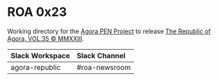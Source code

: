 # ROA 0x23
Working directory for the [Agora PEN Project](https://github.com/agorahub/AIPs/projects/1) to release [The Republic of Agora, VOL.35 © MMXXIII](https://github.com/agorahub/pen0/releases/tag/v35).

| Slack Workspace | Slack Channel |
| :-------------- | :------------ |
| agora-republic  | #roa-newsroom |
